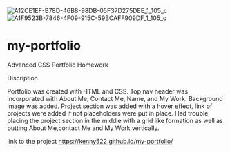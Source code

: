 ![A12CE1EF-B78D-46B8-98DB-05F37D275DEE_1_105_c](https://user-images.githubusercontent.com/84942098/130503410-e067df99-73ca-4524-8a8c-9bbb9ff7f06e.jpeg)
![A1F9523B-7846-4F09-915C-59BCAFF909DF_1_105_c](https://user-images.githubusercontent.com/84942098/130503454-44abc571-fbf0-47b7-abf3-9b478fe4f690.jpeg)
# my-portfolio
Advanced CSS Portfolio Homework


Discription

Portfolio was created with HTML and CSS.
Top nav header was incorporated with About Me, Contact Me, Name, and My Work.
Background image was added.
Project section was added with a hover effect, link of projects were added if not placeholders were put in place.
Had trouble placing the project section in the middle with a grid like formation as well as putting About Me,contact Me and My Work vertically. 

link to the project https://kenny522.github.io/my-portfolio/
